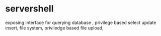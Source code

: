 servershell
===========

exposing interface for querying database , privilege based select update insert, file system, priviledge based file upload, 